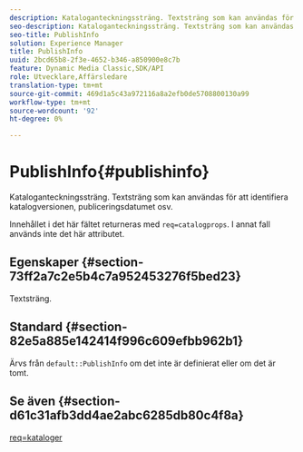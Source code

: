 ```yaml
---
description: Kataloganteckningssträng. Textsträng som kan användas för att identifiera katalogversionen, publiceringsdatumet osv.
seo-description: Kataloganteckningssträng. Textsträng som kan användas för att identifiera katalogversionen, publiceringsdatumet osv.
seo-title: PublishInfo
solution: Experience Manager
title: PublishInfo
uuid: 2bcd65b8-2f3e-4652-b346-a850900e8c7b
feature: Dynamic Media Classic,SDK/API
role: Utvecklare,Affärsledare
translation-type: tm+mt
source-git-commit: 469d1a5c43a972116a8a2efb0de5708800130a99
workflow-type: tm+mt
source-wordcount: '92'
ht-degree: 0%

---
```



# PublishInfo{#publishinfo}

Kataloganteckningssträng. Textsträng som kan användas för att identifiera katalogversionen, publiceringsdatumet osv.

Innehållet i det här fältet returneras med `req=catalogprops`. I annat fall används inte det här attributet.

## Egenskaper {#section-73ff2a7c2e5b4c7a952453276f5bed23}

Textsträng.

## Standard {#section-82e5a885e142414f996c609efbb962b1}

Ärvs från `default::PublishInfo` om det inte är definierat eller om det är tomt.

## Se även {#section-d61c31afb3dd4ae2abc6285db80c4f8a}

[req=kataloger](../../../../../is-api/http-ref/image-serving-api-ref/c-http-protocol-reference/c-command-reference/r-req/r-catalogprops.md#reference-d7f7438291dd44a1afb6963155625426)
